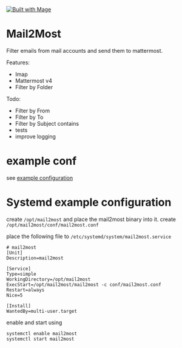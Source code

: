 [![Built with Mage](https://magefile.org/badge.svg)](https://magefile.org)

# Mail2Most

Filter emails from mail accounts and send them to mattermost.

Features:
- Imap
- Mattermost v4
- Filter by Folder

Todo:
- Filter by From
- Filter by To
- Filter by Subject contains
- tests
- improve logging

# example conf

see [example configuration](https://github.com/cseeger-epages/mail2most/blob/master/conf/mail2most.conf)

# Systemd example configuration

create `/opt/mail2most` and place the mail2most binary into it.
create `/opt/mail2most/conf/mail2most.conf`

place the following file to `/etc/systemd/system/mail2most.service`

```
# mail2most
[Unit]
Description=mail2most

[Service]
Type=simple
WorkingDirectory=/opt/mail2most
ExecStart=/opt/mail2most/mail2most -c conf/mail2most.conf
Restart=always
Nice=5

[Install]
WantedBy=multi-user.target
```

enable and start using

```
systemctl enable mail2most
systemctl start mail2most
```
